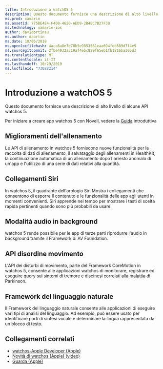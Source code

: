 ```yaml
---
title: Introduzione a watchOS 5
description: Questo documento fornisce una descrizione di alto livello di alcune API watchos 5 per Novell.
ms.prod: xamarin
ms.assetid: 775BE4E4-F408-4620-AED9-2B48C7B27F38
ms.technology: xamarin-ios
author: davidortinau
ms.author: daortin
ms.date: 10/05/2018
ms.openlocfilehash: 4aca6a8e7e78b5e9853361eaa694fed889d7f4e9
ms.sourcegitcommit: 2fbe4932a319af4ebc829f65eb1fb1816ba305d3
ms.translationtype: MT
ms.contentlocale: it-IT
ms.lasthandoff: 10/29/2019
ms.locfileid: "73028214"
---
```

# <a name="introduction-to-watchos-5"></a>Introduzione a watchOS 5

Questo documento fornisce una descrizione di alto livello di alcune API watchos 5.

Per iniziare a creare app watchos 5 con Novell, vedere la [Guida](~/ios/platform/introduction-to-ios12/get-started.md) introduttiva

## <a name="workout-improvements"></a>Miglioramenti dell'allenamento

Le API di allenamento in watchos 5 forniscono nuove funzionalità per la raccolta di dati di allenamento, il salvataggio degli allenamenti in HealthKit, la continuazione automatica di un allenamento dopo l'arresto anomalo di un'app e l'utilizzo di una serie di dati relativi alla quantità.

## <a name="siri-shortcuts"></a>Collegamenti Siri

In watchos 5, il quadrante dell'orologio Siri Mostra i collegamenti che consentono di esporre il contenuto e le funzionalità delle app agli utenti in momenti convenienti. Siri apprende nel tempo per mostrare i tasti di scelta rapida pertinenti quando sono più probabili da usare.

## <a name="background-audio-mode"></a>Modalità audio in background

watchos 5 rende possibile per le app di terze parti riprodurre l'audio in background tramite il Framework di AV Foundation.

## <a name="movement-disorder-api"></a>API disordine movimento

L'API dei disturbi di movimento, parte del Framework CoreMotion in watchos 5, consente alle applicazioni watchos di monitorare, registrare ed eseguire query sui sintomi di tremore e discinesi correlati alla malattia di Parkinson.

## <a name="natural-language-framework"></a>Framework del linguaggio naturale

Il Framework del linguaggio naturale consente alle applicazioni di eseguire vari tipi di analisi del linguaggio. Ad esempio, può essere usato per identificare parti di sintesi vocale e determinare la lingua rappresentata da un blocco di testo.

## <a name="related-links"></a>Collegamenti correlati

- [watchos-Apple Developer (Apple)](https://developer.apple.com/watchOS/)
- [Novità di watchos (Apple) (video)](https://developer.apple.com/videos/play/wwdc2018/206/)
- [Guarda (Apple)](https://www.apple.com/watch/)
